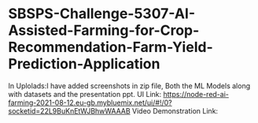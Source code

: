 # SBSPS-Challenge-5307-AI-Assisted-Farming-for-Crop-Recommendation-Farm-Yield-Prediction-Application
In Uplolads:I have added screenshots in zip file, Both the ML Models along with datasets and the presentation ppt.
UI Link: https://node-red-ai-farming-2021-08-12.eu-gb.mybluemix.net/ui/#!/0?socketid=22L9BuKnEtWJBhwWAAAB
Video Demonstration Link: 

